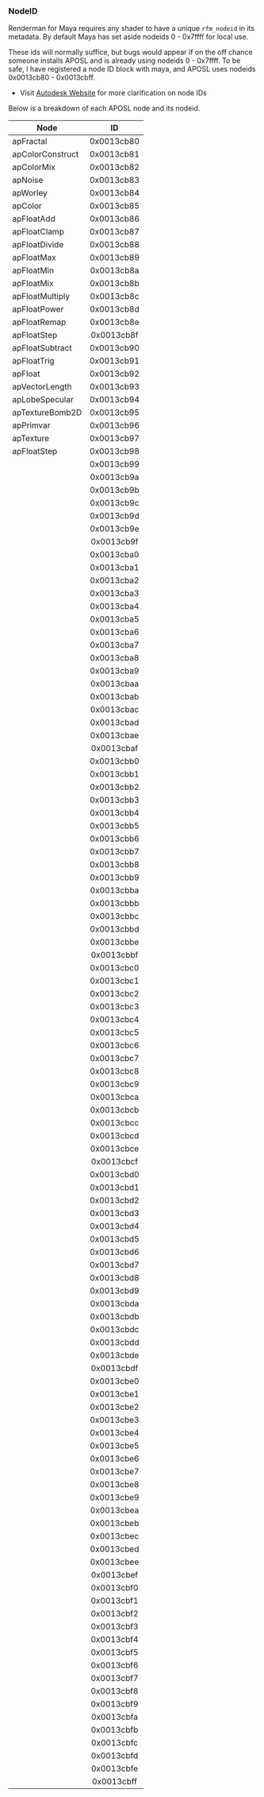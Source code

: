 ### NodeID
Renderman for Maya requires any shader to have a unique `rfm_nodeid` in its metadata. By default Maya has set aside 
nodeids 0 - 0x7ffff for local use.

These ids will normally suffice, but bugs would appear if on the off chance someone installs APOSL and is already using 
nodeids 0 - 0x7ffff. To be safe, I have registered a node ID block with maya, and APOSL uses nodeids 
0x0013cb80 - 0x0013cbff. 

- Visit [Autodesk Website](https://mayaid.autodesk.io/) for more clarification on node IDs

Below is a breakdown of each APOSL node and its nodeid.

| Node                  | ID            |
| --------------------- |:-------------:|
| apFractal             | 0x0013cb80    |
| apColorConstruct      | 0x0013cb81    |
| apColorMix            | 0x0013cb82    |
| apNoise               | 0x0013cb83    |
| apWorley              | 0x0013cb84    |
| apColor               | 0x0013cb85    |
| apFloatAdd            | 0x0013cb86    |
| apFloatClamp          | 0x0013cb87    |
| apFloatDivide         | 0x0013cb88    |
| apFloatMax            | 0x0013cb89    |
| apFloatMin            | 0x0013cb8a    |
| apFloatMix            | 0x0013cb8b    |
| apFloatMultiply       | 0x0013cb8c    |
| apFloatPower          | 0x0013cb8d    |
| apFloatRemap          | 0x0013cb8e    |
| apFloatStep           | 0x0013cb8f    |
| apFloatSubtract       | 0x0013cb90    |
| apFloatTrig           | 0x0013cb91    |
| apFloat               | 0x0013cb92    |
| apVectorLength        | 0x0013cb93    |
| apLobeSpecular        | 0x0013cb94    |
| apTextureBomb2D       | 0x0013cb95    |
| apPrimvar             | 0x0013cb96    |
| apTexture             | 0x0013cb97    |
| apFloatStep           | 0x0013cb98    |
|                       | 0x0013cb99    |
|                       | 0x0013cb9a    |
|                       | 0x0013cb9b    |
|                       | 0x0013cb9c    |
|                       | 0x0013cb9d    |
|                       | 0x0013cb9e    |
|                       | 0x0013cb9f    |
|                       | 0x0013cba0    |
|                       | 0x0013cba1    |
|                       | 0x0013cba2    |
|                       | 0x0013cba3    |
|                       | 0x0013cba4    |
|                       | 0x0013cba5    |
|                       | 0x0013cba6    |
|                       | 0x0013cba7    |
|                       | 0x0013cba8    |
|                       | 0x0013cba9    |
|                       | 0x0013cbaa    |
|                       | 0x0013cbab    |
|                       | 0x0013cbac    |
|                       | 0x0013cbad    |
|                       | 0x0013cbae    |
|                       | 0x0013cbaf    |
|                       | 0x0013cbb0    |
|                       | 0x0013cbb1    |
|                       | 0x0013cbb2    |
|                       | 0x0013cbb3    |
|                       | 0x0013cbb4    |
|                       | 0x0013cbb5    |
|                       | 0x0013cbb6    |
|                       | 0x0013cbb7    |
|                       | 0x0013cbb8    |
|                       | 0x0013cbb9    |
|                       | 0x0013cbba    |
|                       | 0x0013cbbb    |
|                       | 0x0013cbbc    |
|                       | 0x0013cbbd    |
|                       | 0x0013cbbe    |
|                       | 0x0013cbbf    |
|                       | 0x0013cbc0    |
|                       | 0x0013cbc1    |
|                       | 0x0013cbc2    |
|                       | 0x0013cbc3    |
|                       | 0x0013cbc4    |
|                       | 0x0013cbc5    |
|                       | 0x0013cbc6    |
|                       | 0x0013cbc7    |
|                       | 0x0013cbc8    |
|                       | 0x0013cbc9    |
|                       | 0x0013cbca    |
|                       | 0x0013cbcb    |
|                       | 0x0013cbcc    |
|                       | 0x0013cbcd    |
|                       | 0x0013cbce    |
|                       | 0x0013cbcf    |
|                       | 0x0013cbd0    |
|                       | 0x0013cbd1    |
|                       | 0x0013cbd2    |
|                       | 0x0013cbd3    |
|                       | 0x0013cbd4    |
|                       | 0x0013cbd5    |
|                       | 0x0013cbd6    |
|                       | 0x0013cbd7    |
|                       | 0x0013cbd8    |
|                       | 0x0013cbd9    |
|                       | 0x0013cbda    |
|                       | 0x0013cbdb    |
|                       | 0x0013cbdc    |
|                       | 0x0013cbdd    |
|                       | 0x0013cbde    |
|                       | 0x0013cbdf    |
|                       | 0x0013cbe0    |
|                       | 0x0013cbe1    |
|                       | 0x0013cbe2    |
|                       | 0x0013cbe3    |
|                       | 0x0013cbe4    |
|                       | 0x0013cbe5    |
|                       | 0x0013cbe6    |
|                       | 0x0013cbe7    |
|                       | 0x0013cbe8    |
|                       | 0x0013cbe9    |
|                       | 0x0013cbea    |
|                       | 0x0013cbeb    |
|                       | 0x0013cbec    |
|                       | 0x0013cbed    |
|                       | 0x0013cbee    |
|                       | 0x0013cbef    |
|                       | 0x0013cbf0    |
|                       | 0x0013cbf1    |
|                       | 0x0013cbf2    |
|                       | 0x0013cbf3    |
|                       | 0x0013cbf4    |
|                       | 0x0013cbf5    |
|                       | 0x0013cbf6    |
|                       | 0x0013cbf7    |
|                       | 0x0013cbf8    |
|                       | 0x0013cbf9    |
|                       | 0x0013cbfa    |
|                       | 0x0013cbfb    |
|                       | 0x0013cbfc    |
|                       | 0x0013cbfd    |
|                       | 0x0013cbfe    |
|                       | 0x0013cbff    |
